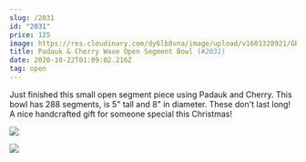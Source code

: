 ```yaml
---
slug: /2031
id: "2031"
price: 125
image: https://res.cloudinary.com/dy6lb8vna/image/upload/v1603328921/GB%20Bowlworks%20Gallery/2031a.jpg
title: Padauk & Cherry Wave Open Segment Bowl (#2031)
date: 2020-10-22T01:09:02.216Z
tag: open
---
```

Just finished this small open segment piece using Padauk and Cherry.  This bowl has 288 segments, is 5" tall and 8" in diameter.  These don't last long!  A nice handcrafted gift for someone special this Christmas!

![](https://res.cloudinary.com/dy6lb8vna/image/upload/v1603329027/GB%20Bowlworks%20Gallery/C932FCA4-A1FC-4024-B5AB-E48D1B69E363.jpg)

![](https://res.cloudinary.com/dy6lb8vna/image/upload/v1603329058/GB%20Bowlworks%20Gallery/IMG_9243.jpg)